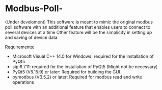 # Modbus-Poll- 
(Under develoment) 
This software is meant to mimic the original modbus poll software with an additional feature that enables users to connect to several devices at a time Other feature will be the simplicity in setting up and saving of device data

Requirements:

* Microsoft Visual C++ 14.0 for Windows: required for the installation of PyQt5
* sip 6.7.11: required for the installation of PyQt5 (Might not be necessary)
* PyQt5 (V5.15.9) or later: Required for building the GUI.
* pymodbus (V3.5.2) or later: Required for modbus read and write operations